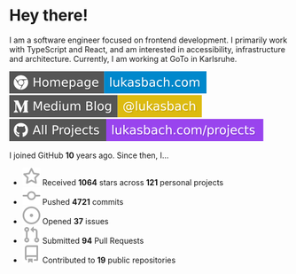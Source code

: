 # Hey there!

I am a software engineer focused on frontend development. I primarily work with TypeScript and React, and am interested in accessibility, infrastructure and architecture. Currently, I am working at GoTo in Karlsruhe.

[![Homepage](./icons/homepage.svg)](https://lukasbach.com)
[![Medium Blog](./icons/medium.svg)](https://medium.com/@lukasbach)
[![My Projects](./icons/projects.svg)](https://lukasbach.com/projects)

I joined GitHub **10** years ago. Since then, I...

- ![](./icons/star.svg) Received **1064** stars across **121** personal projects
- ![](./icons/commit.svg) Pushed **4721** commits
- ![](./icons/issues.svg) Opened **37** issues
- ![](./icons/pr.svg) Submitted **94** Pull Requests
- ![](./icons/repo.svg) Contributed to **19** public repositories

